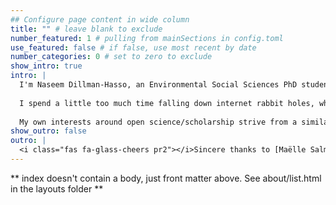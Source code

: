 ```yaml
---
## Configure page content in wide column
title: "" # leave blank to exclude
number_featured: 1 # pulling from mainSections in config.toml
use_featured: false # if false, use most recent by date
number_categories: 0 # set to zero to exclude
show_intro: true
intro: |
  I'm Naseem Dillman-Hasso, an Environmental Social Sciences PhD student at [(the) Ohio State University](https://senr.osu.edu/graduate/environmental-social-sciences). I'm currently advised by [Dr. Robyn Wilson](https://senr.osu.edu/our-people/robyn-s-wilson) and [Dr. Nicole Sintov](https://senr.osu.edu/our-people/nicole-sintov). I'm particularly interested in collective action and sustainable behavior adoption around climate change. My interests outside of climate change research include open science/scholarship, stenography, and cycling.
  
  I spend a little too much time falling down internet rabbit holes, which has lead me to a lot of my interests. For instance, did you know that stenography machines are super cost prohibitive, some professional ones reaching thousands of dollars? Not to mention the software needed to use them! There are some great communities out there focused on democratizing access to stenography, most notably the [Open Steno Project](https://www.openstenoproject.org/).
  
  My own interests around open science/scholarship strive from a similar area. I think that the incentive structures within scientific research push for lower quality work, whether implicitly or explicitly. Additionally, much of scientific research remains inaccessible for those who aren't affiliated with ["WEIRD"](https://getsyeducated.blogspot.com/2021/06/weird-times-three-reasons-to-stop-using.html) institutions. On the other hand, ["bro-pen" science](https://twitter.com/JinXunGoh/status/1458788716806348801?s=20) is not an acceptable solution. The movement towards more accessible and open scholarship needs to lift up all researchers, and focus on improving quality as opposed to demeaning individuals.
show_outro: false
outro: |
  <i class="fas fa-glass-cheers pr2"></i>Sincere thanks to [Maëlle Salmon](https://masalmon.eu/) for her help naming this Hugo theme!
---
```


** index doesn't contain a body, just front matter above.
See about/list.html in the layouts folder **